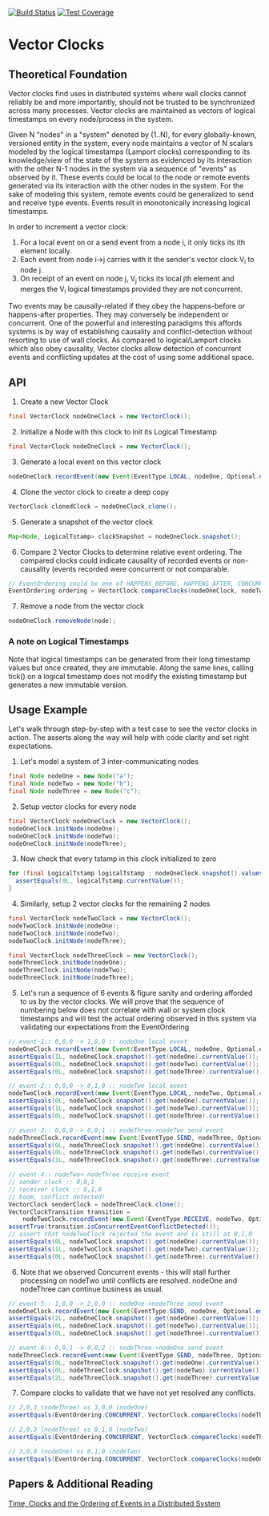 [![Build Status](https://img.shields.io/travis/gsharma/vector-clock/master.svg)](https://travis-ci.org/gsharma/vector-clock)
[![Test Coverage](https://img.shields.io/codecov/c/github/gsharma/vector-clock/master.svg)](https://codecov.io/github/gsharma/vector-clock?branch=master)

# Vector Clocks

## Theoretical Foundation
Vector clocks find uses in distributed systems where wall clocks cannot reliably be and more importantly, should not be trusted to be synchronized across many processes. Vector clocks are maintained as vectors of logical timestamps on every node/process in the system. 

Given N "nodes" in a "system" denoted by (1..N), for every globally-known, versioned entity in the system, every node maintains a vector of N scalars modeled by the logical timestamps (Lamport clocks) corresponding to its knowledge/view of the state of the system as evidenced by its interaction with the other N-1 nodes in the system via a sequence of "events" as observed by it. These events could be local to the node or remote events generated via its interaction with the other nodes in the system. For the sake of modeling this system, remote events could be generalized to send and receive type events. Events result in monotonically increasing logical timestamps.

In order to increment a vector clock:
1. For a local event on or a send event from a node i, it only ticks its ith element locally.
2. Each event from node i->j carries with it the sender's vector clock V<sub>i</sub> to node j.
3. On receipt of an event on node j, V<sub>j</sub> ticks its local jth element and merges the V<sub>i</sub> logical timestamps provided they are not concurrent.

Two events may be causally-related if they obey the happens-before or happens-after properties. They may conversely be independent or concurrent. One of the powerful and interesting paradigms this affords systems is by way of establishing causality and conflict-detection without resorting to use of wall clocks. As compared to logical/Lamport clocks which also obey causality, Vector clocks allow detection of concurrent events and conflicting updates at the cost of using some additional space.


## API
1. Create a new Vector Clock
```java
final VectorClock nodeOneClock = new VectorClock();
```

2. Initialize a Node with this clock to init its Logical Timestamp
```java
final VectorClock nodeOneClock = new VectorClock();
```

3. Generate a local event on this vector clock
```java
nodeOneClock.recordEvent(new Event(EventType.LOCAL, nodeOne, Optional.empty()));
```

4. Clone the vector clock to create a deep copy
```java
VectorClock clonedClock = nodeOneClock.clone();
```

5. Generate a snapshot of the vector clock
```java
Map<Node, LogicalTstamp> clockSnapshot = nodeOneClock.snapshot();
```

6. Compare 2 Vector Clocks to determine relative event ordering. The compared clocks could indicate causality of recorded events or non-causality (events recorded were concurrent or not comparable.
```java
// EventOrdering could be one of HAPPENS_BEFORE, HAPPENS_AFTER, CONCURRENT, IDENTICAL, NOT_COMPARABLE
EventOrdering ordering = VectorClock.compareClocks(nodeOneClock, nodeTwoClock);
```

7. Remove a node from the vector clock
```java
nodeOneClock.removeNode(node);
```


### A note on Logical Timestamps
Note that logical timestamps can be generated from their long timestamp values but once created, they are immutable. Along the same lines, calling tick() on a logical timestamp does not modify the existing timestamp but generates a new immutable version.


## Usage Example
Let's walk through step-by-step with a test case to see the vector clocks in action. The asserts along the way will help with code clarity and set right expectations.
1. Let's model a system of 3 inter-communicating nodes
```java
final Node nodeOne = new Node("a");
final Node nodeTwo = new Node("b");
final Node nodeThree = new Node("c");
```

2. Setup vector clocks for every node
```java
final VectorClock nodeOneClock = new VectorClock();
nodeOneClock.initNode(nodeOne);
nodeOneClock.initNode(nodeTwo);
nodeOneClock.initNode(nodeThree);
```

3. Now check that every tstamp in this clock initialized to zero
```java
for (final LogicalTstamp logicalTstamp : nodeOneClock.snapshot().values()) {
  assertEquals(0L, logicalTstamp.currentValue());
}
```

4. Similarly, setup 2 vector clocks for the remaining 2 nodes
```java
final VectorClock nodeTwoClock = new VectorClock();
nodeTwoClock.initNode(nodeOne);
nodeTwoClock.initNode(nodeTwo);
nodeTwoClock.initNode(nodeThree);

final VectorClock nodeThreeClock = new VectorClock();
nodeThreeClock.initNode(nodeOne);
nodeThreeClock.initNode(nodeTwo);
nodeThreeClock.initNode(nodeThree);
```

5. Let's run a sequence of 6 events & figure sanity and ordering afforded to us by the vector clocks. We will prove that the sequence of numbering below does not correlate with wall or system clock timestamps and will test the actual ordering observed in this system via validating our expectations from the EventOrdering
```java
// event-1:: 0,0,0 -> 1,0,0 :: nodeOne local event
nodeOneClock.recordEvent(new Event(EventType.LOCAL, nodeOne, Optional.empty()));
assertEquals(1L, nodeOneClock.snapshot().get(nodeOne).currentValue());
assertEquals(0L, nodeOneClock.snapshot().get(nodeTwo).currentValue());
assertEquals(0L, nodeOneClock.snapshot().get(nodeThree).currentValue());

// event-2:: 0,0,0 -> 0,1,0 :: nodeTwo local event
nodeTwoClock.recordEvent(new Event(EventType.LOCAL, nodeTwo, Optional.empty()));
assertEquals(0L, nodeTwoClock.snapshot().get(nodeOne).currentValue());
assertEquals(1L, nodeTwoClock.snapshot().get(nodeTwo).currentValue());
assertEquals(0L, nodeTwoClock.snapshot().get(nodeThree).currentValue());

// event-3:: 0,0,0 -> 0,0,1 :: nodeThree->nodeTwo send event
nodeThreeClock.recordEvent(new Event(EventType.SEND, nodeThree, Optional.empty()));
assertEquals(0L, nodeThreeClock.snapshot().get(nodeOne).currentValue());
assertEquals(0L, nodeThreeClock.snapshot().get(nodeTwo).currentValue());
assertEquals(1L, nodeThreeClock.snapshot().get(nodeThree).currentValue());

// event-4:: nodeTwo<-nodeThree receive event
// sender clock :: 0,0,1
// receiver clock :: 0,1,0
// boom, conflict detected!
VectorClock senderClock = nodeThreeClock.clone();
VectorClockTransition transition =
    nodeTwoClock.recordEvent(new Event(EventType.RECEIVE, nodeTwo, Optional.of(senderClock)));
assertTrue(transition.isConcurrentEventConflictDetected());
// assert that nodeTwoClock rejected the event and is still at 0,1,0
assertEquals(0L, nodeTwoClock.snapshot().get(nodeOne).currentValue());
assertEquals(1L, nodeTwoClock.snapshot().get(nodeTwo).currentValue());
assertEquals(0L, nodeTwoClock.snapshot().get(nodeThree).currentValue());
```

6. Note that we observed Concurrent events - this will stall further processing on nodeTwo until conflicts are resolved. nodeOne and nodeThree can continue business as usual.
```java
// event-5:: 1,0,0 -> 2,0,0 :: nodeOne->nodeThree send event
nodeOneClock.recordEvent(new Event(EventType.SEND, nodeOne, Optional.empty()));
assertEquals(2L, nodeOneClock.snapshot().get(nodeOne).currentValue());
assertEquals(0L, nodeOneClock.snapshot().get(nodeTwo).currentValue());
assertEquals(0L, nodeOneClock.snapshot().get(nodeThree).currentValue());

// event-6:: 0,0,1 -> 0,0,2 :: nodeThree->nodeOne send event
nodeThreeClock.recordEvent(new Event(EventType.SEND, nodeThree, Optional.empty()));
assertEquals(0L, nodeThreeClock.snapshot().get(nodeOne).currentValue());
assertEquals(0L, nodeThreeClock.snapshot().get(nodeTwo).currentValue());
assertEquals(2L, nodeThreeClock.snapshot().get(nodeThree).currentValue());
```

7. Compare clocks to validate that we have not yet resolved any conflicts.
```java
// 2,0,3 (nodeThree) vs 3,0,0 (nodeOne)
assertEquals(EventOrdering.CONCURRENT, VectorClock.compareClocks(nodeThreeClock, nodeOneClock));

// 2,0,3 (nodeThree) vs 0,1,0 (nodeTwo)
assertEquals(EventOrdering.CONCURRENT, VectorClock.compareClocks(nodeThreeClock, nodeTwoClock));

// 3,0,0 (nodeOne) vs 0,1,0 (nodeTwo)
assertEquals(EventOrdering.CONCURRENT, VectorClock.compareClocks(nodeOneClock, nodeTwoClock));
```


## Papers & Additional Reading
[Time, Clocks and the Ordering of Events in a Distributed System](http://research.microsoft.com/en-us/um/people/lamport/pubs/time-clocks.pdf)

